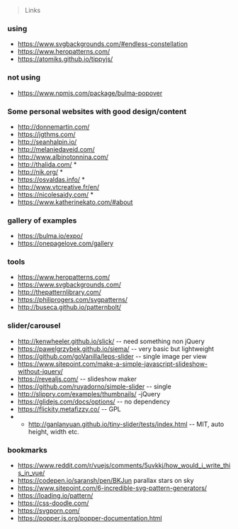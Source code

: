 > Links

### using 
- https://www.svgbackgrounds.com/#endless-constellation
- https://www.heropatterns.com/
- https://atomiks.github.io/tippyjs/


### not using
- https://www.npmjs.com/package/bulma-popover

### Some personal websites with good design/content

- http://donnemartin.com/
- https://jgthms.com/
- http://seanhalpin.io/
- http://melaniedaveid.com/
- http://www.albinotonnina.com/
- http://thalida.com/ *
- http://nik.org/ *
- https://osvaldas.info/ *
- http://www.vtcreative.fr/en/
- https://nicolesaidy.com/ *
- https://www.katherinekato.com/#about

### gallery of examples 
- https://bulma.io/expo/
- https://onepagelove.com/gallery


### tools 
- https://www.heropatterns.com/
- https://www.svgbackgrounds.com/
- http://thepatternlibrary.com/
- https://philiprogers.com/svgpatterns/
- http://buseca.github.io/patternbolt/

### slider/carousel 
- http://kenwheeler.github.io/slick/ -- need something non jQuery
- https://pawelgrzybek.github.io/siema/ -- very basic but lightweight 
- https://github.com/goVanilla/leps-slider -- single image per view 
- https://www.sitepoint.com/make-a-simple-javascript-slideshow-without-jquery/
- https://revealjs.com/ -- slideshow maker 
- https://github.com/ruyadorno/simple-slider -- single 
- http://slippry.com/examples/thumbnails/ -jQuery 
- https://glidejs.com/docs/options/ -- no dependency 
- https://flickity.metafizzy.co/ -- GPL
- * http://ganlanyuan.github.io/tiny-slider/tests/index.html -- MIT, auto height, width etc. 


### bookmarks 
- https://www.reddit.com/r/vuejs/comments/5uvkkj/how_would_i_write_this_in_vue/
- https://codepen.io/saransh/pen/BKJun parallax stars on sky
- https://www.sitepoint.com/6-incredible-svg-pattern-generators/
- https://loading.io/pattern/
- https://css-doodle.com/
- https://svgporn.com/
- https://popper.js.org/popper-documentation.html
